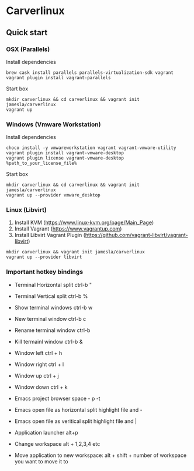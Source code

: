 # Carverlinux

## Quick start

### OSX (Parallels)

Install dependencies
```
brew cask install parallels parallels-virtualization-sdk vagrant
vagrant plugin install vagrant-parallels
```

Start box
```
mkdir carverlinux && cd carverlinux && vagrant init jamesla/carverlinux
vagrant up
```

### Windows (Vmware Workstation)

Install dependencies
```
choco install -y vmwareworkstation vagrant vagrant-vmware-utility
vagrant plugin install vagrant-vmware-desktop
vagrant plugin license vagrant-vmware-desktop %path_to_your_license_file%
```

Start box
```
mkdir carverlinux && cd carverlinux && vagrant init jamesla/carverlinux
vagrant up --provider vmware_desktop

```

### Linux (Libvirt)

1. Install KVM (https://www.linux-kvm.org/page/Main_Page)
2. Install Vagrant (https://www.vagrantup.com)
3. Install Libvirt Vagrant Plugin (https://github.com/vagrant-libvirt/vagrant-libvirt)

```
mkdir carverlinux && vagrant init jamesla/carverlinux
vagrant up --provider libvirt
```

### Important hotkey bindings

* Terminal Horizontal split ctrl-b "
* Terminal Vertical split ctrl-b %
* Show terminal windows ctrl-b w
* New terminal window ctrl-b c
* Rename terminal window ctrl-b
* Kill termainl window ctrl-b &

* Window left ctrl + h
* Window right ctrl + l
* Window up ctrl + j
* Window down ctrl + k

* Emacs project browser space - p -t
* Emacs open file as horizontal split highlight file and -
* Emacs open file as veritical split highlight file and |

* Application launcher alt+p
* Change workspace alt + 1,2,3,4 etc
* Move application to new workspace: alt + shift + number of workspace you want to move it to
